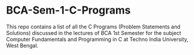 # BCA-Sem-1-C-Programs
This repo contains a list of all the C Programs (Problem Statements and Solutions) discussed in the lectures of BCA 1st Semester for the subject Computer Fundamentals and Programming in C at Techno India University, West Bengal. 
